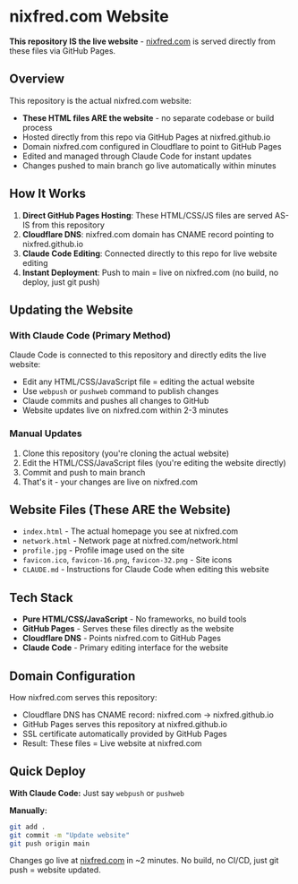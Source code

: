 # nixfred.com Website

**This repository IS the live website** - [nixfred.com](https://nixfred.com) is served directly from these files via GitHub Pages.

## Overview

This repository is the actual nixfred.com website:
- **These HTML files ARE the website** - no separate codebase or build process
- Hosted directly from this repo via GitHub Pages at nixfred.github.io
- Domain nixfred.com configured in Cloudflare to point to GitHub Pages
- Edited and managed through Claude Code for instant updates
- Changes pushed to main branch go live automatically within minutes

## How It Works

1. **Direct GitHub Pages Hosting**: These HTML/CSS/JS files are served AS-IS from this repository
2. **Cloudflare DNS**: nixfred.com domain has CNAME record pointing to nixfred.github.io
3. **Claude Code Editing**: Connected directly to this repo for live website editing
4. **Instant Deployment**: Push to main = live on nixfred.com (no build, no deploy, just git push)

## Updating the Website

### With Claude Code (Primary Method)
Claude Code is connected to this repository and directly edits the live website:
- Edit any HTML/CSS/JavaScript file = editing the actual website
- Use `webpush` or `pushweb` command to publish changes
- Claude commits and pushes all changes to GitHub
- Website updates live on nixfred.com within 2-3 minutes

### Manual Updates
1. Clone this repository (you're cloning the actual website)
2. Edit the HTML/CSS/JavaScript files (you're editing the website directly)
3. Commit and push to main branch
4. That's it - your changes are live on nixfred.com

## Website Files (These ARE the Website)

- `index.html` - The actual homepage you see at nixfred.com
- `network.html` - Network page at nixfred.com/network.html
- `profile.jpg` - Profile image used on the site
- `favicon.ico`, `favicon-16.png`, `favicon-32.png` - Site icons
- `CLAUDE.md` - Instructions for Claude Code when editing this website

## Tech Stack

- **Pure HTML/CSS/JavaScript** - No frameworks, no build tools
- **GitHub Pages** - Serves these files directly as the website
- **Cloudflare DNS** - Points nixfred.com to GitHub Pages
- **Claude Code** - Primary editing interface for the website

## Domain Configuration

How nixfred.com serves this repository:
- Cloudflare DNS has CNAME record: nixfred.com → nixfred.github.io
- GitHub Pages serves this repository at nixfred.github.io
- SSL certificate automatically provided by GitHub Pages
- Result: These files = Live website at nixfred.com

## Quick Deploy

**With Claude Code:** Just say `webpush` or `pushweb`

**Manually:**
```bash
git add .
git commit -m "Update website"
git push origin main
```

Changes go live at [nixfred.com](https://nixfred.com) in ~2 minutes. No build, no CI/CD, just git push = website updated.
